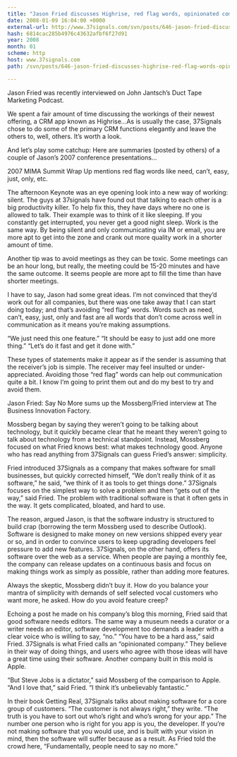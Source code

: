 ```yaml
---
title: "Jason Fried discusses Highrise, red flag words, opinionated companies, and benevolent dictators"
date: 2008-01-09 16:04:00 +0000
external-url: http://www.37signals.com/svn/posts/646-jason-fried-discusses-highrise-red-flag-words-opinionated-companies-and-benevolent-dictators
hash: 6814cac285b4976c43632afbf6f27d91
year: 2008
month: 01
scheme: http
host: www.37signals.com
path: /svn/posts/646-jason-fried-discusses-highrise-red-flag-words-opinionated-companies-and-benevolent-dictators

---
```


Jason Fried was recently interviewed on John Jantsch’s Duct Tape Marketing Podcast.





We spent a fair amount of time discussing the workings of their newest offering, a CRM app known as Highrise…As is usually the case, 37Signals chose to do some of the primary CRM functions elegantly and leave the others to, well, others. It’s worth a look.





And let’s play some catchup: Here are summaries (posted by others) of a couple of Jason’s 2007 conference presentations…



2007 MIMA Summit Wrap Up mentions red flag words like need, can’t, easy, just, only, etc.





The afternoon Keynote was an eye opening look into a new way of working: silent. The guys at 37signals have found out that talking to each other is a big productivity killer. To help fix this, they have days where no one is allowed to talk. Their example was to think of it like sleeping. If you constantly get interrupted, you never get a good night sleep. Work is the same way. By being silent and only communicating via IM or email, you are more apt to get into the zone and crank out more quality work in a shorter amount of time.



Another tip was to avoid meetings as they can be toxic. Some meetings can be an hour long, but really, the meeting could be 15-20 minutes and have the same outcome. It seems people are more apt to fill the time than have shorter meetings.



I have to say, Jason had some great ideas. I’m not convinced that they’d work out for all companies, but there was one take away that I can start doing today; and that’s avoiding “red flag” words. Words such as need, can’t, easy, just, only and fast are all words that don’t come across well in communication as it means you’re making assumptions.



“We just need this one feature.” “It should be easy to just add one more thing.” “Let’s do it fast and get it done with.”



These types of statements make it appear as if the sender is assuming that the receiver’s job is simple. The receiver may feel insulted or under-appreciated. Avoiding those “red flag” words can help out communication quite a bit. I know I’m going to print them out and do my best to try and avoid them.





Jason Fried: Say No More sums up the Mossberg/Fried interview at The Business Innovation Factory.



Mossberg began by saying they weren’t going to be talking about technology, but it quickly became clear that he meant they weren’t going to talk about technology from a technical standpoint. Instead, Mossberg focused on what Fried knows best: what makes technology good. Anyone who has read anything from 37Signals can guess Fried’s answer: simplicity.



Fried introduced 37Signals as a company that makes software for small businesses, but quickly corrected himself, “We don’t really think of it as software,” he said, “we think of it as tools to get things done.” 37Signals focuses on the simplest way to solve a problem and then “gets out of the way,” said Fried. The problem with traditional software is that it often gets in the way. It gets complicated, bloated, and hard to use.



The reason, argued Jason, is that the software industry is structured to build crap (borrowing the term Mossberg used to describe Outlook). Software is designed to make money on new versions shipped every year or so, and in order to convince users to keep upgrading developers feel pressure to add new features. 37Signals, on the other hand, offers its software over the web as a service. When people are paying a monthly fee, the company can release updates on a continuous basis and focus on making things work as simply as possible, rather than adding more features.



Always the skeptic, Mossberg didn’t buy it. How do you balance your mantra of simplicity with demands of self selected vocal customers who want more, he asked. How do you avoid feature creep?



Echoing a post he made on his company’s blog this morning, Fried said that good software needs editors. The same way a museum needs a curator or a writer needs an editor, software development too demands a leader with a clear voice who is willing to say, “no.” “You have to be a hard ass,” said Fried. 37Signals is what Fried calls an “opinionated company.” They believe in their way of doing things, and users who agree with those ideas will have a great time using their software. Another company built in this mold is Apple.



“But Steve Jobs is a dictator,” said Mossberg of the comparison to Apple. “And I love that,” said Fried. “I think it’s unbelievably fantastic.”



In their book Getting Real, 37Signals talks about making software for a core group of customers. “The customer is not always right,” they write. “The truth is you have to sort out who’s right and who’s wrong for your app.” The number one person who is right for you app is you, the developer. If you’re not making software that you would use, and is built with your vision in mind, then the software will suffer because as a result. As Fried told the crowd here, “Fundamentally, people need to say no more.”




  

